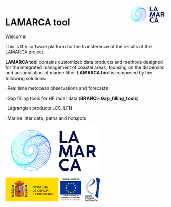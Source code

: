 <a href="[https://www.lamarca-project.eu/]">
    <img src="logoLAMARCA.png" alt="60" width="120" align="right"  >
</a>

# LAMARCA tool

Welcome!

This is the software platform for the transference of the results of the [LAMARCA project](https://www.lamarca-project.eu/).

**LAMARCA tool** contains customized data products and methods designed for the integrated management of coastal areas, focusing on the dispersion and accumulation of marine litter. **LAMARCA tool** is composed by the following solutions:


-Real time metocean observations and forecasts

-Gap filling tools for HF radar data (**BRANCH Gap_filling_tools**)

-Lagrangian products LCS, LFN

-Marine litter data, paths and hotspots


<img src="logoLAMARCA.png" alt="150" width="300"/>

<img src="logoAEI.png" alt="150" width="300"/>
